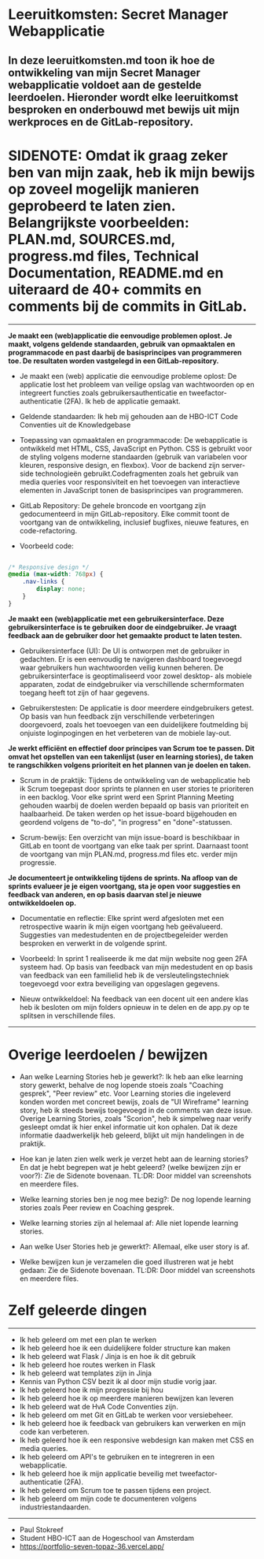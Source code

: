 # Leeruitkomsten: Secret Manager Webapplicatie

In deze leeruitkomsten.md toon ik hoe de ontwikkeling van mijn Secret Manager webapplicatie voldoet aan de gestelde leerdoelen. Hieronder wordt elke leeruitkomst besproken en onderbouwd met bewijs uit mijn werkproces en de GitLab-repository.
---

# SIDENOTE: Omdat ik graag zeker ben van mijn zaak, heb ik mijn bewijs op zoveel mogelijk manieren geprobeerd te laten zien. Belangrijkste voorbeelden: PLAN.md, SOURCES.md, progress.md files, Technical Documentation, README.md en uiteraard de 40+ commits en comments bij de commits in GitLab.

---

**Je maakt een (web)applicatie die eenvoudige problemen oplost. Je maakt, volgens geldende standaarden, gebruik van opmaaktalen en programmacode en past daarbij de basisprincipes van programmeren toe. De resultaten worden vastgelegd in een GitLab-repository.**

- Je maakt een (web) applicatie die eenvoudige probleme oplost: De applicatie lost het probleem van veilige opslag van wachtwoorden op en integreert functies zoals gebruikersauthenticatie en tweefactor-authenticatie (2FA). Ik heb de applicatie gemaakt.

- Geldende standaarden: Ik heb mij gehouden aan de HBO-ICT Code Conventies uit de Knowledgebase

- Toepassing van opmaaktalen en programmacode: De webapplicatie is ontwikkeld met HTML, CSS, JavaScript en Python. CSS is gebruikt voor de styling volgens moderne standaarden (gebruik van variabelen voor kleuren, responsive design, en flexbox). Voor de backend zijn server-side technologieën gebruikt.Codefragmenten zoals het gebruik van media queries voor responsiviteit en het toevoegen van interactieve elementen in JavaScript tonen de basisprincipes van programmeren.

- GitLab Repository: De gehele broncode en voortgang zijn gedocumenteerd in mijn GitLab-repository. Elke commit toont de voortgang van de ontwikkeling, inclusief bugfixes, nieuwe features, en code-refactoring.

- Voorbeeld code:

```CSS

/* Responsive design */
@media (max-width: 768px) {
    .nav-links {
        display: none;
    }
}

```

**Je maakt een (web)applicatie met een gebruikersinterface. Deze gebruikersinterface is te gebruiken door de eindgebruiker. Je vraagt feedback aan de gebruiker door het gemaakte product te laten testen.**

- Gebruikersinterface (UI): De UI is ontworpen met de gebruiker in gedachten. Er is een eenvoudig te navigeren dashboard toegevoegd waar gebruikers hun wachtwoorden veilig kunnen beheren. De gebruikersinterface is geoptimaliseerd voor zowel desktop- als mobiele apparaten, zodat de eindgebruiker via verschillende schermformaten toegang heeft tot zijn of haar gegevens.

- Gebruikerstesten: De applicatie is door meerdere eindgebruikers getest. Op basis van hun feedback zijn verschillende verbeteringen doorgevoerd, zoals het toevoegen van een duidelijkere foutmelding bij onjuiste loginpogingen en het verbeteren van de mobiele lay-out.

**Je werkt efficiënt en effectief door principes van Scrum toe te passen. Dit omvat het opstellen van een takenlijst (user en learning stories), de taken te rangschikken volgens prioriteit en het plannen van je doelen en taken.**

- Scrum in de praktijk: Tijdens de ontwikkeling van de webapplicatie heb ik Scrum toegepast door sprints te plannen en user stories te prioriteren in een backlog. Voor elke sprint werd een Sprint Planning Meeting gehouden waarbij de doelen werden bepaald op basis van prioriteit en haalbaarheid. De taken werden op het issue-board bijgehouden en geordend volgens de "to-do", "in progress" en "done"-statussen.

- Scrum-bewijs: Een overzicht van mijn issue-board is beschikbaar in GitLab en toont de voortgang van elke taak per sprint. Daarnaast toont de voortgang van mijn PLAN.md, progress.md files etc. verder mijn progressie.

**Je documenteert je ontwikkeling tijdens de sprints. Na afloop van de sprints evalueer je je eigen voortgang, sta je open voor suggesties en feedback van anderen, en op basis daarvan stel je nieuwe ontwikkeldoelen op.**

- Documentatie en reflectie: Elke sprint werd afgesloten met een retrospective waarin ik mijn eigen voortgang heb geëvalueerd. Suggesties van medestudenten en de projectbegeleider werden besproken en verwerkt in de volgende sprint.

- Voorbeeld: In sprint 1 realiseerde ik me dat mijn website nog geen 2FA systeem had. Op basis van feedback van mijn medestudent en op basis van feedback van een familielid heb ik de versleutelingstechniek toegevoegd voor extra beveiliging van opgeslagen gegevens.

- Nieuw ontwikkeldoel: Na feedback van een docent uit een andere klas heb ik besloten om mijn folders opnieuw in te delen en de app.py op te splitsen in verschillende files.

---

# Overige leerdoelen / bewijzen

- Aan welke Learning Stories heb je gewerkt?: Ik heb aan elke learning story gewerkt, behalve de nog lopende stoeis zoals "Coaching gesprek", "Peer review" etc. Voor Learning stories die ingeleverd konden worden met concreet bewijs, zoals de "UI Wireframe" learning story, heb ik steeds bewijs toegevoegd in de comments van deze issue. Overige Learning Stories, zoals "Scorion", heb ik simpelweg naar verify gesleept omdat ik hier enkel informatie uit kon ophalen. Dat ik deze informatie daadwerkelijk heb geleerd, blijkt uit mijn handelingen in de praktijk.

- Hoe kan je laten zien welk werk je verzet hebt aan de learning stories? En dat je hebt begrepen wat je hebt geleerd? (welke bewijzen zijn er voor?): Zie de Sidenote bovenaan. TL:DR: Door middel van screenshots en meerdere files.

- Welke learning stories ben je nog mee bezig?: De nog lopende learning stories zoals Peer review en Coaching gesprek.

- Welke learning stories zijn al helemaal af: Alle niet lopende learning stories.

- Aan welke User Stories heb je gewerkt?: Allemaal, elke user story is af.

- Welke bewijzen kun je verzamelen die goed illustreren wat je hebt gedaan: Zie de Sidenote bovenaan. TL:DR: Door middel van screenshots en meerdere files.

# Zelf geleerde dingen

---

- Ik heb geleerd om met een plan te werken
- Ik heb geleerd hoe ik een duidelijkere folder structure kan maken
- Ik heb geleerd wat Flask / Jinja is en hoe ik dit gebruik
- Ik heb geleerd hoe routes werken in Flask
- Ik heb geleerd wat templates zijn in Jinja
- Kennis van Python CSV bezit ik al door mijn studie vorig jaar.
- Ik heb geleerd hoe ik mijn progressie bij hou
- Ik heb geleerd hoe ik op meerdere manieren bewijzen kan leveren
- Ik heb geleerd wat de HvA Code Conventies zijn.
- Ik heb geleerd om met Git en GitLab te werken voor versiebeheer.
- Ik heb geleerd hoe ik feedback van gebruikers kan verwerken en mijn code kan verbeteren.
- Ik heb geleerd hoe ik een responsive webdesign kan maken met CSS en media queries.
- Ik heb geleerd om API's te gebruiken en te integreren in een webapplicatie.
- Ik heb geleerd hoe ik mijn applicatie beveilig met tweefactor-authenticatie (2FA).
- Ik heb geleerd om Scrum toe te passen tijdens een project.
- Ik heb geleerd om mijn code te documenteren volgens industriestandaarden.


---

- Paul Stokreef
- Student HBO-ICT aan de Hogeschool van Amsterdam
- https://portfolio-seven-topaz-36.vercel.app/
